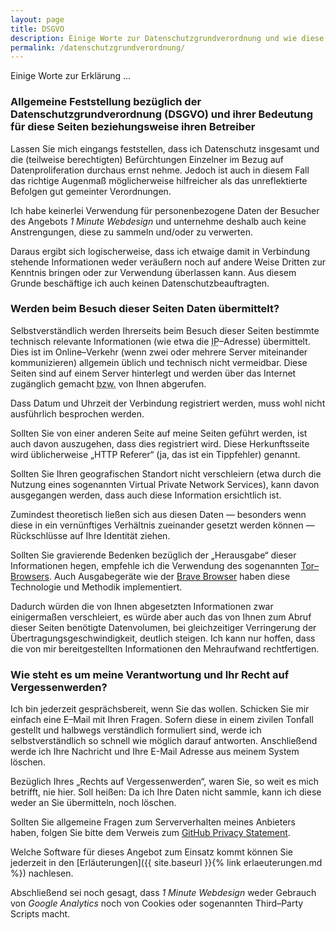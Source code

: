 ```yaml
---
layout: page
title: DSGVO
description: Einige Worte zur Datenschutzgrundverordnung und wie diese hier gewürdigt wird.
permalink: /datenschutzgrundverordnung/
---
```


Einige Worte zur Erklärung …

### Allgemeine Feststellung bezüglich der Datenschutzgrundverordnung (<abbr>DSGVO</abbr>) und ihrer Bedeutung für diese Seiten beziehungsweise ihren Betreiber

Lassen Sie mich eingangs feststellen, dass ich Datenschutz insgesamt und die (teilweise berechtigten) Befürchtungen Einzelner im Bezug auf Datenproliferation durchaus ernst nehme. Jedoch ist auch in diesem Fall das richtige Augenmaß möglicherweise hilfreicher als das unreflektierte Befolgen gut gemeinter Verordnungen.

Ich habe keinerlei Verwendung für personenbezogene Daten der Besucher des Angebots <em>1 Minute Webdesign</em> und unternehme deshalb auch keine Anstrengungen, diese zu sammeln und/oder zu verwerten.

Daraus ergibt sich logischerweise, dass ich etwaige damit in Verbindung stehende Informationen weder veräußern noch auf andere Weise Dritten zur Kenntnis bringen oder zur Verwendung überlassen kann. Aus diesem Grunde beschäftige ich auch keinen Datenschutzbeauftragten.

### Werden beim Besuch dieser Seiten Daten übermittelt?

Selbstverständlich werden Ihrerseits beim Besuch dieser Seiten bestimmte technisch relevante Informationen (wie etwa die <abbr title="Internet Protocol">IP</abbr>–Adresse) übermittelt. Dies ist im Online–Verkehr (wenn zwei oder mehrere Server miteinander kommunizieren) allgemein üblich und technisch nicht vermeidbar. Diese Seiten sind auf einem Server hinterlegt und werden über das Internet zugänglich gemacht <abbr title="beziehungsweise">bzw.</abbr> von Ihnen abgerufen.

Dass Datum und Uhrzeit der Verbindung registriert werden, muss wohl nicht ausführlich besprochen werden.

Sollten Sie von einer anderen Seite auf meine Seiten geführt werden, ist auch davon auszugehen, dass dies registriert wird. Diese Herkunftsseite wird üblicherweise „<abbr>HTTP</abbr> Referer“ (ja, das ist ein Tippfehler) genannt.

Sollten Sie Ihren geografischen Standort nicht verschleiern (etwa durch die Nutzung eines sogenannten Virtual Private Network Services), kann davon ausgegangen werden, dass auch diese Information ersichtlich ist.

Zumindest theoretisch ließen sich aus diesen Daten — besonders wenn diese in ein vernünftiges Verhältnis zueinander gesetzt werden können — Rückschlüsse auf Ihre Identität ziehen.

Sollten Sie gravierende Bedenken bezüglich der „Herausgabe“ dieser Informationen hegen, empfehle ich die Verwendung des sogenannten [Tor–Browsers](https://www.torproject.org/). Auch Ausgabegeräte wie der [Brave Browser](https://brave.com/) haben diese Technologie und Methodik implementiert.

Dadurch würden die von Ihnen abgesetzten Informationen zwar einigermaßen verschleiert, es würde aber auch das von Ihnen zum Abruf dieser Seiten benötigte Datenvolumen, bei gleichzeitiger Verringerung der Übertragungsgeschwindigkeit, deutlich steigen. Ich kann nur hoffen, dass die von mir bereitgestellten Informationen den Mehraufwand rechtfertigen.

### Wie steht es um meine Verantwortung und Ihr Recht auf Vergessenwerden?

Ich bin jederzeit gesprächsbereit, wenn Sie das wollen. Schicken Sie mir einfach eine E–Mail mit Ihren Fragen. Sofern diese in einem zivilen Tonfall gestellt und halbwegs verständlich formuliert sind, werde ich selbstverständlich so schnell wie möglich darauf antworten. Anschließend werde ich Ihre Nachricht und Ihre E-Mail Adresse aus meinem System löschen.

Bezüglich Ihres „Rechts auf Vergessenwerden“, waren Sie, so weit es mich betrifft, nie hier. Soll heißen: Da ich Ihre Daten nicht sammle, kann ich diese weder an Sie übermitteln, noch löschen.

Sollten Sie allgemeine Fragen zum Serververhalten meines Anbieters haben, folgen Sie bitte dem Verweis zum [GitHub Privacy Statement](https://help.github.com/en/github/site-policy/github-privacy-statement).

Welche Software für dieses Angebot zum Einsatz kommt können Sie jederzeit in den [Erläuterungen]({{ site.baseurl }}{% link erlaeuterungen.md %}) nachlesen.

Abschließend sei noch gesagt, dass _1 Minute Webdesign_ weder Gebrauch von _Google Analytics_ noch von Cookies oder sogenannten Third–Party Scripts macht.
